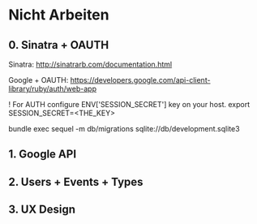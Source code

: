 # Nicht Arbeiten



## 0. Sinatra + OAUTH

Sinatra:
http://sinatrarb.com/documentation.html

Google + OAUTH:
https://developers.google.com/api-client-library/ruby/auth/web-app

! For AUTH configure ENV['SESSION_SECRET'] key on your host.
export SESSION_SECRET=<THE_KEY>

bundle exec sequel -m db/migrations sqlite://db/development.sqlite3

## 1. Google API
## 2. Users + Events + Types
## 3. UX Design